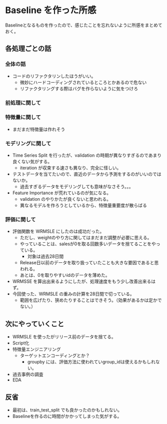 # Baseline を作った所感

Baselineとなるものを作ったので、感じたことを忘れないように所感をまとめておく。


## 各処理ごとの話
### 全体の話
- コードのリファクタリンしたほうがいい。
  - 微妙にハードコーディングされているところとかあるので危ない
  - リファクタリングする際はバグを作らないように気をつけろ


### 前処理に関して



### 特徴量に関して
- まだまだ特徴量は作れそう



### モデリングに関して
- Time Series Split を行ったが、validation の時期が異なりすぎるのであまり良くない気がする。
  - iteration が収束する速さも異なり、完全に怪しい。
- テストデータを当てたいので、直近のデータから予測をするのがいいのではないか。
  - 過去すぎるデータをモデリングしても意味がなさそう。。。
- Feature Importance が荒れているのが気になる。
  - validation のやりかたが良くないと思われる。
  - 異なるモデルを作ろうとしているから、特徴量重要度が散らばる


### 評価に関して
- 評価関数を WRMSLE にしたのは成功だった。
  - ただし、weightのやり方に関してはまだまだ調整が必要に思える。
  - やっていることは、salesが0を取る回数多いデータを捨てることをやっている。
    - 対象は過去28日間
  - Release日以前のデータを取り扱っていたことも大きな要因であると思われる。
  - あとは、0を取りやすいidのデータを薄めた。
- WRMSSE を算出出来るようにしたが、処理速度をもう少し改善出来るはず。
- 今回使った、WRMSLE の重みの計算を28日間で切っている。
  - 範囲を広げたり、狭めたりすることはできそう。（効果があるかは定かでない。）


## 次にやっていくこと
- WRMSLE を使ったがリリース前のデータを捨てる。
- Script化
- 特徴量エンジニアリング
  - ターゲットエンコーディングとか？
    - groupby には、評価方法に使われていgroup_idは使えるかもしれない。
- 過去事例の調査
- EDA


## 反省
- 最初は、train_test_split でも良かったのかもしれない。
- Baselineを作るのに時間がかかってしまった気がする。

